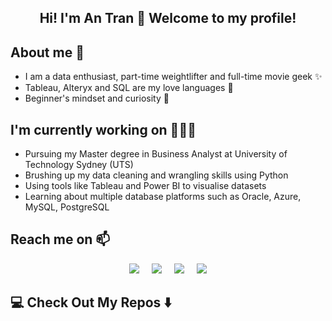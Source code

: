 <h2  align="center"> Hi! I'm An Tran 👋 Welcome to my profile! 

## About me 🌱
- I am a data enthusiast, part-time weightlifter and full-time movie geek ✨
- Tableau, Alteryx and SQL are my love languages 📖
- Beginner's mindset and curiosity 🧠

## I'm currently working on 🚴🏻‍♀️

- Pursuing my Master degree in Business Analyst at University of Technology Sydney (UTS)
- Brushing up my data cleaning and wrangling skills using Python
- Using tools like Tableau and Power BI to visualise datasets
- Learning about multiple database platforms such as Oracle, Azure, MySQL, PostgreSQL


## Reach me on 📫</h2>
<p align="center">
  <a target="_blank"href="https://www.linkedin.com/in/antran-28/"><img src="https://img.shields.io/badge/linkedin-%230077B5.svg?&style=for-the-badge&logo=linkedin&logoColor=white" /></a>&nbsp;&nbsp;&nbsp;&nbsp;
  <a target="_blank"href="https://www.kaggle.com/thanhthuyantran/"><img src ="https://img.shields.io/badge/Kaggle-035a7d?style=for-the-badge&logo=kaggle&logoColor=white" /></a>&nbsp;&nbsp;&nbsp;&nbsp;
  <a href="mailto:tranthuyan.198@gmail.com?subject=Hello%20Ileri,%20From%20Github"><img src="https://img.shields.io/badge/gmail-%23D14836.svg?&style=for-the-badge&logo=gmail&logoColor=white" /></a>&nbsp;&nbsp;&nbsp;&nbsp;
  <a target="_blank" href="https://public.tableau.com/app/profile/an.tran4426"><img src="https://img.shields.io/badge/-Tableau-E97627?style=for-the-badge&logo=Tableau&logoColor=white"></img></a>
</p>



## 💻 Check Out My Repos ⬇️ </h2> 
